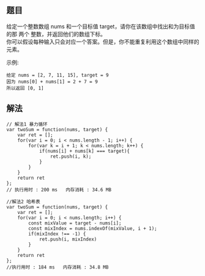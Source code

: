 ## 题目
给定一个整数数组 nums 和一个目标值 target，请你在该数组中找出和为目标值的那 两个 整数，并返回他们的数组下标。   
你可以假设每种输入只会对应一个答案。但是，你不能重复利用这个数组中同样的元素。   

示例:
```
给定 nums = [2, 7, 11, 15], target = 9
因为 nums[0] + nums[1] = 2 + 7 = 9
所以返回 [0, 1]
```

## 解法
```
// 解法1 暴力循环
var twoSum = function(nums, target) {
    var ret = [];
    for(var i = 0; i < nums.length - 1; i++) {
        for(var k = i + 1; k < nums.length; k++) {
            if(nums[i] + nums[k] === target){
                ret.push(i, k);
            }
        }
    }
    return ret
};
// 执行用时 : 200 ms   内存消耗 : 34.6 MB

//解法2 哈希表
var twoSum = function(nums, target) {
    var ret = [];
    for(var i = 0; i < nums.length; i++) {
        const mixValue = target - nums[i];
        const mixIndex = nums.indexOf(mixValue, i + 1);
        if(mixIndex !== -1) {
            ret.push(i, mixIndex)
        }
    }
    return ret
};
//执行用时 : 184 ms   内存消耗 : 34.8 MB
```